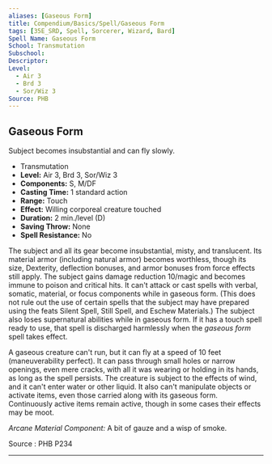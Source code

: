 ```yaml
---
aliases: [Gaseous Form]
title: Compendium/Basics/Spell/Gaseous Form
tags: [35E_SRD, Spell, Sorcerer, Wizard, Bard]
Spell Name: Gaseous Form
School: Transmutation
Subschool: 
Descriptor: 
Level:
  - Air 3
  - Brd 3
  - Sor/Wiz 3
Source: PHB
---
```



## Gaseous Form

Subject becomes insubstantial and can fly slowly.

*   Transmutation
*   **Level:** Air 3, Brd 3, Sor/Wiz 3
*   **Components:** S, M/DF
*   **Casting Time:** 1 standard action
*   **Range:** Touch
*   **Effect:** Willing corporeal creature touched
*   **Duration:** 2 min./level (D)
*   **Saving Throw:** None
*   **Spell Resistance:** No

<p>The subject and all its gear become insubstantial, misty, and translucent. Its material armor (including natural armor) becomes worthless, though its size, Dexterity, deflection bonuses, and armor bonuses from force effects still apply. The subject gains damage reduction 10/magic and becomes immune to poison and critical hits. It can't attack or cast spells with verbal, somatic, material, or focus components while in gaseous form. (This does not rule out the use of certain spells that the subject may have prepared using the feats Silent Spell, Still Spell, and Eschew Materials.) The subject also loses supernatural abilities while in gaseous form. If it has a touch spell ready to use, that spell is discharged harmlessly when the <i>gaseous form</i> spell takes effect.</p><p>A gaseous creature can't run, but it can fly at a speed of 10 feet (maneuverability perfect). It can pass through small holes or narrow openings, even mere cracks, with all it was wearing or holding in its hands, as long as the spell persists. The creature is subject to the effects of wind, and it can't enter water or other liquid. It also can't manipulate objects or activate items, even those carried along with its gaseous form. Continuously active items remain active, though in some cases their effects may be moot.</p><p><i>Arcane Material Component:</i> A bit of gauze and a wisp of smoke.</p>

Source : PHB P234

---
